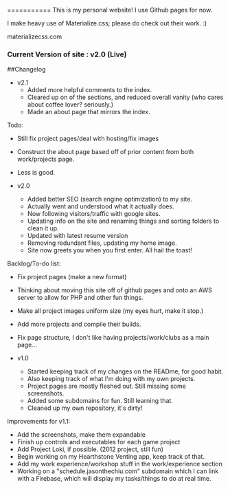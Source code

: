 
===========
This is my personal website! I use Github pages for now.

I make heavy use of Materialize.css; please do check out their work. :)

materializecss.com

### Current Version of site : v2.0 (Live)

##Changelog


- v2.1
  - Added more helpful comments to the index.
  - Cleared up on of the sections, and reduced overall vanity (who cares about coffee lover? seriously.)
  - Made an about page that mirrors the index.

Todo:
  - Still fix project pages/deal with hosting/fix images
  - Construct the about page based off of prior content from both work/projects page.
  - Less is good. 

- v2.0
  - Added better SEO (search engine optimization) to my site.
  - Actually went and understood what it actually does.
  - Now following visitors/traffic with google sites.
  - Updating info on the site and renaming things and sorting folders to clean it up.
  - Updated with latest resume version
  - Removing redundant files, updating my home image.
  - Site now greets you when you first enter. All hail the toast!

Backlog/To-do list:
  - Fix project pages (make a new format)
  - Thinking about moving this site off of github pages and onto an AWS server to allow for PHP and other fun things.
  - Make all project images uniform size (my eyes hurt, make it stop.)
  - Add more projects and compile their builds.
  - Fix page structure, I don't like having projects/work/clubs as a main page...

- v1.0
  - Started keeping track of my changes on the READme, for good habit.
  - Also keeping track of what I'm doing with my own projects.
  - Project pages are mostly fleshed out. Still missing some screenshots.
  - Added some subdomains for fun. Still learning that.
  - Cleaned up my own repository, it's dirty!

Improvements for v1.1:
  * Add the screenshots, make them expandable
  * Finish up controls and executables for each game project
  * Add Project Loki, if possible. (2012 project, still fun)
  * Begin working on my Hearthstone Venting app, keep track of that.
  * Add my work experience/workshop stuff in the work/experience section
  * Working on a "schedule.jasonthechiu.com" subdomain which I can link with a Firebase, which will display my tasks/things to do at real time.

